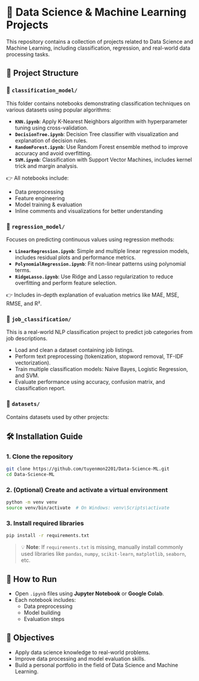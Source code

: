# 🧠 Data Science & Machine Learning Projects

This repository contains a collection of projects related to Data Science and Machine Learning, including classification, regression, and real-world data processing tasks.

## 📁 Project Structure

### 🔷 `classification_model/`
This folder contains notebooks demonstrating classification techniques on various datasets using popular algorithms:

- **`KNN.ipynb`**: Apply K-Nearest Neighbors algorithm with hyperparameter tuning using cross-validation.
- **`DecisionTree.ipynb`**: Decision Tree classifier with visualization and explanation of decision rules.
- **`RandomForest.ipynb`**: Use Random Forest ensemble method to improve accuracy and avoid overfitting.
- **`SVM.ipynb`**: Classification with Support Vector Machines, includes kernel trick and margin analysis.

👉 All notebooks include:
- Data preprocessing
- Feature engineering
- Model training & evaluation
- Inline comments and visualizations for better understanding

### 🔷 `regression_model/`
Focuses on predicting continuous values using regression methods:

- **`LinearRegression.ipynb`**: Simple and multiple linear regression models, includes residual plots and performance metrics.
- **`PolynomialRegression.ipynb`**: Fit non-linear patterns using polynomial terms.
- **`RidgeLasso.ipynb`**: Use Ridge and Lasso regularization to reduce overfitting and perform feature selection.

👉 Includes in-depth explanation of evaluation metrics like MAE, MSE, RMSE, and R².

### 🔷 `job_classification/`
This is a real-world NLP classification project to predict job categories from job descriptions.

- Load and clean a dataset containing job listings.
- Perform text preprocessing (tokenization, stopword removal, TF-IDF vectorization).
- Train multiple classification models: Naive Bayes, Logistic Regression, and SVM.
- Evaluate performance using accuracy, confusion matrix, and classification report.

### 🔷 `datasets/`
Contains datasets used by other projects:

## 🛠️ Installation Guide

### 1. Clone the repository

```bash
git clone https://github.com/tuyenmon2201/Data-Science-ML.git
cd Data-Science-ML
```

### 2. (Optional) Create and activate a virtual environment

```bash
python -m venv venv
source venv/bin/activate  # On Windows: venv\Scripts\activate
```

### 3. Install required libraries

```bash
pip install -r requirements.txt
```

> 💡 **Note**: If `requirements.txt` is missing, manually install commonly used libraries like `pandas`, `numpy`, `scikit-learn`, `matplotlib`, `seaborn`, etc.

## 🚀 How to Run

- Open `.ipynb` files using **Jupyter Notebook** or **Google Colab**.
- Each notebook includes:
  - Data preprocessing  
  - Model building  
  - Evaluation steps

## 📌 Objectives

- Apply data science knowledge to real-world problems.
- Improve data processing and model evaluation skills.
- Build a personal portfolio in the field of Data Science and Machine Learning.